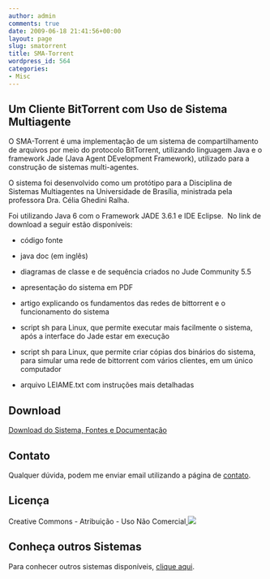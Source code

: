 ```yaml
---
author: admin
comments: true
date: 2009-06-18 21:41:56+00:00
layout: page
slug: smatorrent
title: SMA-Torrent
wordpress_id: 564
categories:
- Misc
---
```


## Um Cliente BitTorrent com Uso de Sistema Multiagente


O SMA-Torrent é uma implementação de um sistema de compartilhamento de arquivos por meio do protocolo BitTorrent, utilizando linguagem Java e o framework Jade (Java Agent DEvelopment Framework), utilizado para a construção de sistemas multi-agentes.

O sistema foi desenvolvido como um protótipo para a Disciplina de Sistemas Multiagentes na Universidade de Brasília, ministrada pela professora Dra. Célia Ghedini Ralha.

Foi utilizando Java 6 com o Framework JADE 3.6.1 e IDE Eclipse.  No link de download a seguir estão disponíveis:



	
  * código fonte

	
  * java doc (em inglês)

	
  * diagramas de classe e de sequência criados no Jude Community 5.5

	
  * apresentação do sistema em PDF

	
  * artigo explicando os fundamentos das redes de bittorrent e o funcionamento do sistema

	
  * script sh para Linux, que permite executar mais facilmente o sistema, após a interface do Jade estar em execução

	
  * script sh para Linux, que permite criar cópias dos binários do sistema, para simular uma rede de bittorrent com vários clientes, em um único computador

	
  * arquivo LEIAME.txt com instruções mais detalhadas




## Download


[Download do Sistema, Fontes e Documentação](http://manoelcampos.com/wp-content/uploads/2009/06/itorrent-jade-mas-torrent-client-08-manoelcampos.zip)


## Contato


Qualquer dúvida, podem me enviar email utilizando a página de [contato](/contato).


## Licença


Creative Commons - Atribuição - Uso Não Comercial[
![](/files/by-nc-sa.png)
](http://creativecommons.org/licenses/by-nc-sa/2.5/br/)


## Conheça outros Sistemas


Para conhecer outros sistemas disponíveis, [clique aqui](/sistemas/).
